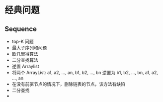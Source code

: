 # 经典问题

## Sequence

* top-K 问题
* 最大子序列和问题
* 欧几里得算法
* 二分查找算法
* 逆置 Arraylist
* 将两个 ArrayList: a1, a2, …, an, b1, b2, …, bn 逆置为 b1, b2, …, bn, a1, a2, …, an
* 在没有前驱节点的情况下，删除链表的节点，该方法有缺陷
* 二分查找
* 